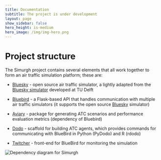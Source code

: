 ```yaml
---
title: Documentation
subtitle: The project is under development
layout: page
show_sidebar: false
hero_height: is-medium
hero_image: /img/img-hero.png
---
```


# Project structure

The Simurgh project contains several elements that all work together to form an air traffic simulation platform; these are:

- [Bluesky](https://github.com/alan-turing-institute/bluesky) - open source air traffic simulator, a lightly adapted from the [Bluesky simulator](https://github.com/TUDelft-CNS-ATM/bluesky) developed at TU Delft

- [Bluebird](https://github.com/alan-turing-institute/bluebird) - a Flask-based API that handles communication with multiple air traffic simulators (it supports the open source [Bluesky](https://github.com/alan-turing-institute/bluesky) simulator)

- [Aviary](https://github.com/alan-turing-institute/aviary) - package for generating ATC scenarios and performance evaluation metrics (dependency of Bluebird)

- [Dodo](https://github.com/alan-turing-institute/dodo) - scaffold for building ATC agents, which provides commands for communicating with BlueBird in Python (PyDodo) and R (rdodo)

- [Twitcher](https://github.com/alan-turing-institute/twitcher) - front-end for BlueBird for monitoring the simulation

![Dependency diagram for Simurgh](/img/simurgh-deps.png)